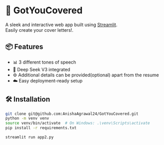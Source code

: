 # 🚀 GotYouCovered

A sleek and interactive web app built using [Streamlit](https://gotyoucovered.streamlit.app/).  
Easily create your cover letters!.

## 📦 Features

- 📊 3 different tones of speech  
- 🧠 Deep Seek V3 integrated 
- ⚙️ Additional details can be provided(optional) apart from the resume
- ☁️ Easy deployment-ready setup

## 🛠️ Installation

```bash
git clone git@github.com:AnishaAgrawal24/GotYouCovered.git
python -m venv venv
source venv/bin/activate  # On Windows: .\venv\Scripts\activate
pip install -r requirements.txt

streamlit run app2.py
